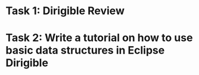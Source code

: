 # Task 1: Dirigible Review
# Task 2: Write a tutorial on how to use basic data structures in Eclipse Dirigible
